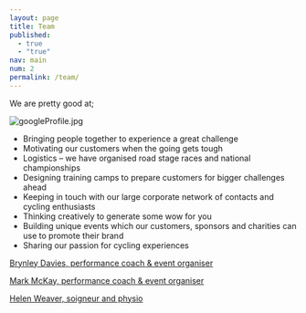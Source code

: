 ```yaml
---
layout: page
title: Team
published: 
  - true
  - "true"
nav: main
num: 2
permalink: /team/
---
```




We are pretty good at;

![googleProfile.jpg]({{site.baseurl}}/media/googleProfile.jpg)


- Bringing people together to experience a great challenge
- Motivating our customers when the going gets tough
- Logistics – we have organised road stage races and national championships
- Designing training camps to prepare customers for bigger challenges ahead
- Keeping in touch with our large corporate network of contacts and cycling enthusiasts
- Thinking creatively to generate some wow for you
- Building unique events which our customers, sponsors and charities can use to promote their brand
- Sharing our passion for cycling experiences

[Brynley Davies, performance coach & event organiser](/brynley)

[Mark McKay, performance coach & event organiser](/mark)

[Helen Weaver, soigneur and physio](/helen)
